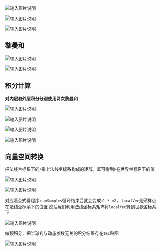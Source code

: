 ![输入图片说明](/imgs/2025-04-08/06LhZMKZrXVp9RaD.png)

![输入图片说明](/imgs/2025-04-08/50awnfEQeSWu34EQ.png)

![输入图片说明](/imgs/2025-04-08/GyIHS2iXOsgRqOO6.png)

## 黎曼和

![输入图片说明](/imgs/2025-04-08/oS39XNvuY7mJbTRN.png)

![输入图片说明](/imgs/2025-04-08/5wJpcHKCBclPVSm2.png)

## 积分计算

**对内层和外层积分分别使用两次黎曼和**

![输入图片说明](/imgs/2025-04-08/E9Xqw1Ebus4RPh6y.png)

![输入图片说明](/imgs/2025-04-08/P9oEDfT9PgM7K6tq.png)

![输入图片说明](/imgs/2025-04-08/SV1exJqcS5fqUa9y.png)

![输入图片说明](/imgs/2025-04-08/c8f3ERlwJXefgF8B.png)

## 向量空间转换
把法线坐标系下的`P`乘上法线坐标系构成的矩阵，即可得到`P`在世界坐标系下的值

![输入图片说明](/imgs/2025-04-08/XeIErVIM2w3CKoIc.png)

![输入图片说明](/imgs/2025-04-08/PJsw238lPdd6ETvQ.png)

对应着公式看程序
`numSamples`循环结束后就会变成`n1 * n2`，
`localVec`是采样点在法线坐标系下的位置
然后我们利用法线坐标系矩阵将`localVec`转到世界坐标系下

![输入图片说明](/imgs/2025-04-08/iJzI5MwNxsH3Q6q6.png)

做预积分，把半球的与动态参数无关的积分结果存在`IBL`贴图

![输入图片说明](/imgs/2025-04-08/Y3xPs3ic2wj9KwtI.png)
<!--stackedit_data:
eyJoaXN0b3J5IjpbMTAzOTMwMjAxNSwxNzYxMTcxODU5LDE3MT
Q0NDcwODQsMjM0Mzg5ODksNjYyMzUxNSwtMTkwNjgyMzU3Mywx
NzQ1MDEyNzI2LDE1MzU0NDAyMTgsLTIwODg3NDY2MTJdfQ==
-->